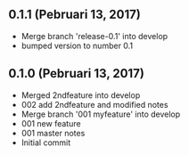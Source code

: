 ## 0.1.1 (Pebruari 13, 2017)
  - Merge branch 'release-0.1' into develop
  - bumped version to number 0.1

## 0.1.0 (Pebruari 13, 2017)
  - Merged 2ndfeature into develop
  - 002 add 2ndfeature and modified notes
  - Merge branch '001 myfeature' into develop
  - 001 new feature
  - 001 master notes
  - Initial commit

